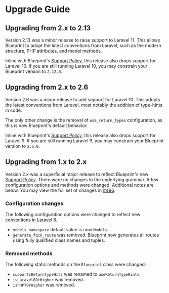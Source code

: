 # Upgrade Guide

## Upgrading from 2.x to 2.13
Version 2.13 was a minor release to raise support to Laravel 11. This allows Blueprint to adopt the latest conventions from Laravel, such as the modern structure, PHP attributes, and model methods.

Inline with Blueprint's [Support Policy](https://github.com/laravel-shift/blueprint#support-policy), this release also drops support for Laravel 10. If you are still running Laravel 10, you may constrain your Blueprint version to `2.12.0`.

## Upgrading from 2.x to 2.6
Version 2.6 was a minor release to add support for Laravel 10. This adopts the latest conventions from Laravel, most notably the addition of type-hints in code.

The only other change is the removal of `use_return_types` configuration, as this is now Blueprint's default behavior.

Inline with Blueprint's [Support Policy](https://github.com/laravel-shift/blueprint#support-policy), this release also drops support for Laravel 9. If you are still running Laravel 9, you may constrain your Blueprint version to `2.5.0`.

## Upgrading from 1.x to 2.x
Version 2.x was a superficial major release to reflect Blueprint's new [Support Policy](https://github.com/laravel-shift/blueprint#support-policy). There were no changes to the underlying grammar. A few configuration options and methods were changed. Additional notes are below. You may view the full set of changes in [#496](https://github.com/laravel-shift/blueprint/pull/496).

### Configuration changes
The following configuration options were changed to reflect new conventions in Laravel 8.

- `models_namespace` default value is now `Models`.
- `generate_fqcn_route` was removed. Blueprint now generates all routes using fully qualified class names and tuples.

### Removed methods
The following static methods on the `Blueprint` class were changed:

- `supportsReturnTypeHits` was renamed to `useReturnTypeHints`.
- `isLaravel8OrHigher` was removed.
- `isPHP7OrHigher` was removed.
